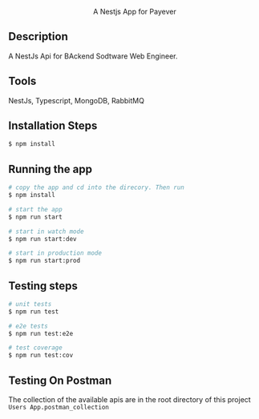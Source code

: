 
  <p align="center">A Nestjs App for Payever</p>
    <p align="center">

## Description

A NestJs Api for BAckend Sodtware Web Engineer.

## Tools
NestJs, Typescript, MongoDB, RabbitMQ


## Installation Steps


```bash
$ npm install
```

## Running the app

```bash
# copy the app and cd into the direcory. Then run
$ npm install

# start the app
$ npm run start

# start in watch mode
$ npm run start:dev

# start in production mode
$ npm run start:prod
```

## Testing steps

```bash
# unit tests
$ npm run test

# e2e tests
$ npm run test:e2e

# test coverage
$ npm run test:cov
```

## Testing On Postman
The collection of the available apis are in the root directory of this project `Users App.postman_collection`